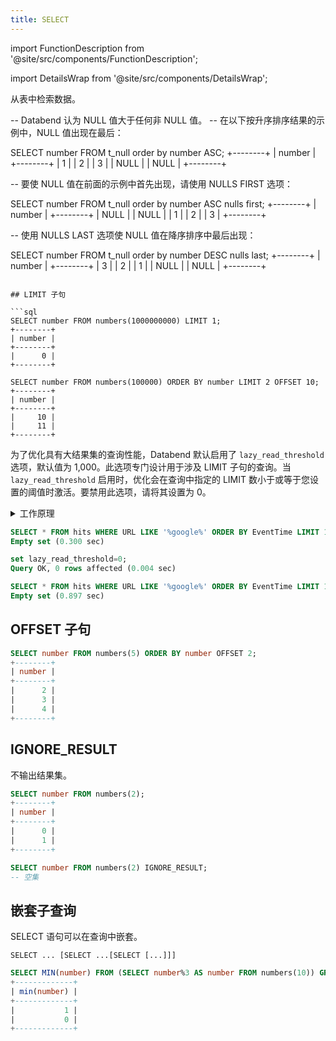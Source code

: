 ```yaml
---
title: SELECT
---
```

import FunctionDescription from '@site/src/components/FunctionDescription';

<FunctionDescription description="引入或更新版本：v1.2.435"/>

import DetailsWrap from '@site/src/components/DetailsWrap';

从表中检索数据。

-- Databend 认为 NULL 值大于任何非 NULL 值。
-- 在以下按升序排序结果的示例中，NULL 值出现在最后：

SELECT number FROM t_null order by number ASC;
+--------+
| number |
+--------+
|      1 |
|      2 |
|      3 |
|   NULL |
|   NULL |
+--------+

-- 要使 NULL 值在前面的示例中首先出现，请使用 NULLS FIRST 选项：

SELECT number FROM t_null order by number ASC nulls first;
+--------+
| number |
+--------+
|   NULL |
|   NULL |
|      1 |
|      2 |
|      3 |
+--------+

-- 使用 NULLS LAST 选项使 NULL 值在降序排序中最后出现：

SELECT number FROM t_null order by number DESC nulls last;
+--------+
| number |
+--------+
|      3 |
|      2 |
|      1 |
|   NULL |
|   NULL |
+--------+
```

## LIMIT 子句

```sql
SELECT number FROM numbers(1000000000) LIMIT 1;
+--------+
| number |
+--------+
|      0 |
+--------+

SELECT number FROM numbers(100000) ORDER BY number LIMIT 2 OFFSET 10;
+--------+
| number |
+--------+
|     10 |
|     11 |
+--------+
```

为了优化具有大结果集的查询性能，Databend 默认启用了 `lazy_read_threshold` 选项，默认值为 1,000。此选项专门设计用于涉及 LIMIT 子句的查询。当 `lazy_read_threshold` 启用时，优化会在查询中指定的 LIMIT 数小于或等于您设置的阈值时激活。要禁用此选项，请将其设置为 0。

<DetailsWrap>

<details>
  <summary>工作原理</summary>
    <div>此优化提高了带有 ORDER BY 子句和 LIMIT 子句的查询性能。当启用且查询中的 LIMIT 数小于指定阈值时，仅检索并排序涉及 ORDER BY 子句的列，而不是整个结果集。</div><br/><div>系统检索并排序涉及 ORDER BY 子句的列后，应用 LIMIT 约束从排序后的结果集中选择所需数量的行。然后，系统返回有限的行作为查询结果。这种方法通过仅获取和排序必要的列来减少资源使用，并通过将处理的行限制为所需的子集进一步优化查询执行。</div>
</details>

</DetailsWrap>

```sql
SELECT * FROM hits WHERE URL LIKE '%google%' ORDER BY EventTime LIMIT 10 ignore_result;
Empty set (0.300 sec)

set lazy_read_threshold=0;
Query OK, 0 rows affected (0.004 sec)

SELECT * FROM hits WHERE URL LIKE '%google%' ORDER BY EventTime LIMIT 10 ignore_result;
Empty set (0.897 sec)
```

## OFFSET 子句

```sql
SELECT number FROM numbers(5) ORDER BY number OFFSET 2;
+--------+
| number |
+--------+
|      2 |
|      3 |
|      4 |
+--------+
```

## IGNORE_RESULT

不输出结果集。

```sql
SELECT number FROM numbers(2);
+--------+
| number |
+--------+
|      0 |
|      1 |
+--------+

SELECT number FROM numbers(2) IGNORE_RESULT;
-- 空集
```

## 嵌套子查询

SELECT 语句可以在查询中嵌套。

```
SELECT ... [SELECT ...[SELECT [...]]]
```

```sql
SELECT MIN(number) FROM (SELECT number%3 AS number FROM numbers(10)) GROUP BY number%2;
+-------------+
| min(number) |
+-------------+
|           1 |
|           0 |
+-------------+
```
